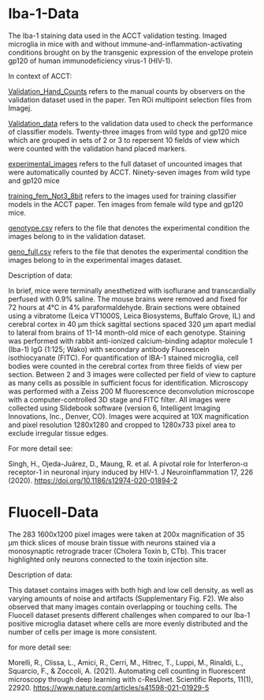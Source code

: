 # Iba-1-Data
The Iba-1 staining data used in the ACCT validation testing. Imaged microglia in mice with and without immune-and-inflammation-activating conditions brought on by the transgenic expression of the envelope protein gp120 of human immunodeficiency virus-1 (HIV-1). 

In context of ACCT:

[Validation_Hand_Counts](#Validation_Hand_Counts) refers to the manual counts by observers on the validation dataset used in the paper. Ten ROi multipoint selection files from Imagej.

[Validation_data](#Validation_data) refers to the validation data used to check the performance of classifier models. Twenty-three images from wild type and gp120 mice which are grouped in sets of 2 or 3 to repersent 10 fields of view which were counted with the validation hand placed markers.

[experimental_images](#experimental_images) refers to the full dataset of uncounted images that were automatically counted by ACCT. Ninety-seven images from wild type and gp120 mice

[training_fem_Npt3_8bit](#training_fem_Npt3_8bit) refers to the images used for training classifier models in the ACCT paper. Ten images from female wild type and gp120 mice.

[genotype.csv](#genotype.csv) refers to the file that denotes the experimental condition the images belong to in the validation dataset.

[geno_full.csv](#geno_full.csv) refers to the file that denotes the experimental condition the images belong to in the experimental images dataset.


Description of data:

In brief, mice were terminally anesthetized with isoflurane and transcardially perfused with 0.9$\%$ saline. The mouse brains were removed and fixed for 72 hours at 4°C in 4% paraformaldehyde. Brain sections were obtained using a vibratome (Leica VT1000S, Leica Biosystems, Buffalo Grove, IL) and cerebral cortex in 40 µm thick sagittal sections spaced 320 µm apart medial to lateral from brains of 11-14 month-old mice of each genotype. Staining was performed with rabbit anti-ionized calcium-binding adaptor molecule 1 (Iba-1) IgG (1:125; Wako) with secondary antibody Fluorescein isothiocyanate (FITC). For quantification of IBA-1 stained microglia, cell bodies were counted in the cerebral cortex from three fields of view per section. Between 2 and 3 images were collected per field of view to capture as many cells as possible in sufficient focus for identification. Microscopy was performed with a Zeiss 200 M fluorescence deconvolution microscope with a computer-controlled 3D stage and FITC filter. All images were collected using Slidebook software (version 6, Intelligent Imaging Innovations, Inc., Denver, CO). Images were acquired at 10X magnification and pixel resolution 1280x1280 and cropped to 1280x733 pixel area to exclude irregular tissue edges.

For more detail see: 

Singh, H., Ojeda-Juárez, D., Maung, R. et al. A pivotal role for Interferon-α receptor-1 in neuronal injury induced by HIV-1. J Neuroinflammation 17, 226 (2020). https://doi.org/10.1186/s12974-020-01894-2



# Fluocell-Data

The 283 1600x1200 pixel images were taken at 200x magnification of 35 µm thick slices of mouse brain tissue with neurons stained via a monosynaptic retrograde tracer (Cholera Toxin b, CTb). This tracer highlighted only neurons connected to the toxin injection site. 

Description of data:

This dataset contains images with both high and low cell density, as well as varying amounts of noise and artifacts (Supplementary Fig. F2). We also observed that many images contain overlapping or touching cells. The Fluocell dataset presents different challenges when compared to our Iba-1 positive microglia dataset where cells are more evenly distributed and the number of cells per image is more consistent.

for more detail see:

Morelli, R., Clissa, L., Amici, R., Cerri, M., Hitrec, T., Luppi, M., Rinaldi, L., Squarcio, F., & Zoccoli, A. (2021). Automating cell counting in fluorescent microscopy through deep learning with c-ResUnet. Scientific Reports, 11(1), 22920.
https://www.nature.com/articles/s41598-021-01929-5
